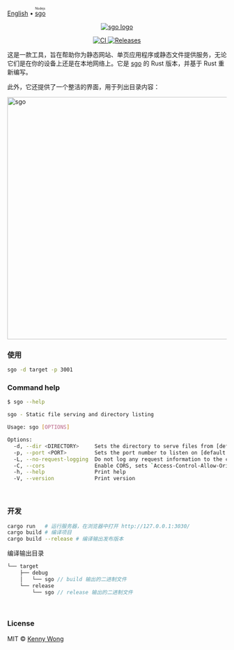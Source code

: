 [English](./README.md) • <ruby> [sgo](https://github.com/jaywcjlove/sgo) <rt>Nodejs</rt></ruby>

<p align="center">
  <a href="https://github.com/jaywcjlove/sgo-rs">
    <img alt="sgo logo" src="https://github.com/user-attachments/assets/ec07f2ce-03cd-4d04-ab1b-f0bf6cf6d334">
  </a>
</p>

<p align="center">
  <a href="https://github.com/jaywcjlove/sgo-rs/actions/workflows/ci.yml">
    <img alt="CI" src="https://github.com/jaywcjlove/sgo-rs/actions/workflows/ci.yml/badge.svg">
  </a>
  <a href="https://github.com/jaywcjlove/sgo-rs/releases">
    <img alt="Releases" src="https://img.shields.io/github/release/jaywcjlove/sgo-rs.svg">
  </a>
</p>

这是一款工具，旨在帮助你为静态网站、单页应用程序或静态文件提供服务，无论它们是在你的设备上还是在本地网络上。它是 [sgo](https://github.com/jaywcjlove/sgo) 的 Rust 版本，并基于 Rust 重新编写。

此外，它还提供了一个整洁的界面，用于列出目录内容：

<img width="557" alt="sgo" src="https://github.com/user-attachments/assets/76797b83-0ff4-45da-bacf-114c1af1f16d">

<br />

### 使用

```sh
sgo -d target -p 3001
```

### Command help

```sh
$ sgo --help

sgo - Static file serving and directory listing

Usage: sgo [OPTIONS]

Options:
  -d, --dir <DIRECTORY>     Sets the directory to serve files from [default: ./static]
  -p, --port <PORT>         Sets the port number to listen on [default: 3030]
  -L, --no-request-logging  Do not log any request information to the console
  -C, --cors                Enable CORS, sets `Access-Control-Allow-Origin` to `*`
  -h, --help                Print help
  -V, --version             Print version
```

<br />

### 开发

```sh
cargo run   # 运行服务器，在浏览器中打开 http://127.0.0.1:3030/
cargo build # 编译项目
cargo build --release # 编译输出发布版本
```

编译输出目录

```rs
└── target
    ├── debug
    │   └── sgo // build 输出的二进制文件
    └── release
        └── sgo // release 输出的二进制文件
```

<br />

### License

MIT © [Kenny Wong](https://wangchujiang.com/)